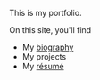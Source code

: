 This is my portfolio.

On this site, you'll find
* My [biography](/about)
* My projects
* My [résumé](/resume)